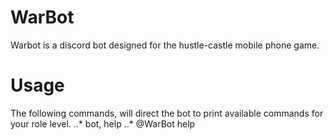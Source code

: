 # WarBot
Warbot is a discord bot designed for the hustle-castle mobile phone game.


# Usage

The following commands, will direct the bot to print available commands for your role level.
..* bot, help
..* @WarBot help
